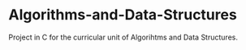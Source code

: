 # Algorithms-and-Data-Structures
Project in C for the curricular unit of Algorihtms and Data Structures.

